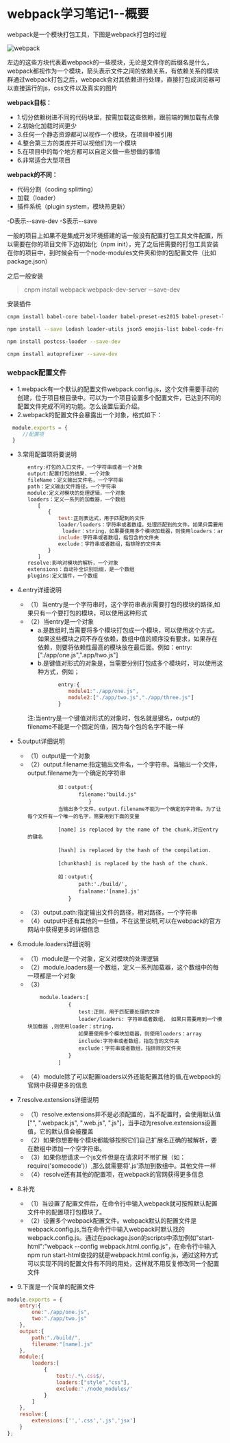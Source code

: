 # webpack学习笔记1--概要
webpack是一个模块打包工具，下图是webpack打包的过程

![webpack](/study/Webpack/webpack1.png)

左边的这些方块代表着webpack的一些模块，无论是文件你的后缀名是什么，webpack都视作为一个模块，箭头表示文件之间的依赖关系，有依赖关系的模块群通过webpack打包之后，webpack会对其依赖进行处理，直接打包成浏览器可以直接运行的js，css文件以及真实的图片

**webpack目标：**
- 1.切分依赖树进不同的代码块里，按需加载这些依赖，跟前端的懒加载有点像
- 2.初始化加载时间更少
- 3.任何一个静态资源都可以视作一个模块，在项目中被引用
- 4.整合第三方的类库并可以视他们为一个模块
- 5.在项目中的每个地方都可以自定义做一些想做的事情
- 6.非常适合大型项目


**webpack的不同：**
- 代码分割（coding splitting）
- 加载（loader）
- 插件系统（plugin system，模块热更新）

-D表示--save-dev            -S表示--save

一般的项目上如果不是集成开发环境搭建的话一般没有配置打包工具文件配置，所以需要在你的项目文件下边初始化（npm init），完了之后把需要的打包工具安装在你的项目中，到时候会有一个node-modules文件夹和你的包配置文件（比如package.json）

之后一般安装 
> cnpm install webpack webpack-dev-server --save-dev

安装插件
```bash
cnpm install babel-core babel-loader babel-preset-es2015 babel-preset-latest css-loader eslint eslint-config-enough eslint-loader file-loader html-loader html-webpack-plugin less less-loader sass sass-loader postcss-loader style-loader node-sass url-loader --save-dev

npm install --save lodash loader-utils json5 emojis-list babel-code-frame js-tokens esutils chalk escape-string-regexp

npm install postcss-loader --save-dev

cnpm install autoprefixer --save-dev
```

### webpack配置文件
- 1.webpack有一个默认的配置文件webpack.config.js，这个文件需要手动的创建，位于项目根目录中。可以为一个项目设置多个配置文件，已达到不同的配置文件完成不同的功能。怎么设置后面介绍。
- 2.webpack的配置文件会暴露出一个对象，格式如下：
```js
　module.exports = {
　　　//配置项
　}
```
- 3.常用配置项将要说明
```js
　　　　entry:打包的入口文件，一个字符串或者一个对象
　　　　output:配置打包的结果，一个对象
　　　　fileName：定义输出文件名，一个字符串
　　　　path：定义输出文件路径，一个字符串
　　　　module:定义对模块的处理逻辑，一个对象
　　　　loaders：定义一系列的加载器，一个数组
　　　　　　[
　　　　　　　　{
　　　　　　　　　　test:正则表达式，用于匹配到的文件
　　　　　　　　　　loader/loaders：字符串或者数组，处理匹配到的文件。如果只需要用到一个模块加载器则使用
                  loader：string，如果要使用多个模块加载器，则使用loaders：array
　　　　　　　　　　include:字符串或者数组，指包含的文件夹
　　　　　　　　　　exclude：字符串或者数组，指排除的文件夹
　　　　　　　　}
　　　　　　]
　　　　resolve:影响对模块的解析，一个对象
　　　　extensions：自动补全识别后缀，是一个数组
　　　　plugins:定义插件，一个数组
```
- 4.entry详细说明
    - （1）当entry是一个字符串时，这个字符串表示需要打包的模块的路径,如果只有一个要打包的模块，可以使用这种形式
    - （2）当entry是一个对象
        - a.是数组时,当需要将多个模块打包成一个模块，可以使用这个方式。如果这些模块之间不存在依赖，数组中值的顺序没有要求，如果存在依赖，则要将依赖性最高的模块放在最后面。例如：entry:["./app/one.js",".app/two.js"]
        - b.是键值对形式的对象是，当需要分别打包成多个模块时，可以使用这种方式，例如；
        ```js
        　　　　　　entry:{
        　　　　　　　　module1:"./app/one.js",
        　　　　　　　　module2:["./app/two.js","./app/three.js"]
        　　　　　　}
        ```
        注:当entry是一个键值对形式的对象时，包名就是键名，output的filename不能是一个固定的值，因为每个包的名字不能一样
- 5.output详细说明
    - （1）output是一个对象
    - （2）output.filename:指定输出文件名，一个字符串。当输出一个文件，output.filename为一个确定的字符串
        ```
        　　　　　　如：output:{
        　　　　　　　　　　filename:"build.js"
        　　　　　　　　　　　　}
        　　　　　　当输出多个文件，output.filename不能为一个确定的字符串。为了让每个文件有一个唯一的名字，需要用到下面的变量

        　　　　　　[name] is replaced by the name of the chunk.对应entry的键名

        　　　　　　[hash] is replaced by the hash of the compilation.

        　　　　　　[chunkhash] is replaced by the hash of the chunk.

        　　　　　　如：output:{
        　　　　　　　　　　path:'./build/',
        　　　　　　　　　　fialname:'[name].js'
        　　　　　　　　}
        ```
    - （3）output.path:指定输出文件的路径，相对路径，一个字符串
    - （4）output中还有其他的一些值，不在这里说明,可以在webpack的官方网站中获得更多的详细信息

- 6.module.loaders详细说明
    - （1）module是一个对象，定义对模块的处理逻辑
    - （2）module.loaders是一个数组，定义一系列加载器，这个数组中的每一项都是一个对象
    - （3）
        ```
            module.loaders:[
        　　　　　　　　{
        　　　　　　　　　　test:正则，用于匹配要处理的文件
        　　　　　　　　　　loader/loaders: 字符串或者数组， 如果只需要用到一个模块加载器 ,则使用loader：string，
        　　　　　　　　　　如果要使用多个模块加载器，则使用loaders：array
        　　　　　　　　　　include:字符串或者数组，指包含的文件夹
        　　　　　　　　　　exclude：字符串或者数组，指排除的文件夹
        　　　　　　　　}
        　　　　　　]
        ```
    -   （4）module除了可以配置loaders以外还能配置其他的值,在webpack的官网中获得更多的信息

- 7.resolve.extensions详细说明
    - （1）resolve.extensions并不是必须配置的，当不配置时，会使用默认值["", ".webpack.js", ".web.js", ".js"]，当手动为resolve.extensions设置值，它的默认值会被覆盖
    - （2）如果你想要每个模块都能够按照它们自己扩展名正确的被解析，要在数组中添加一个空字符串。
    - （3）如果你想请求一个js文件但是在请求时不带扩展（如：require('somecode')）,那么就需要将'.js'添加到数组中。其他文件一样
    - （4）resolve还有其他的配置项，在webpack的官网获得更多信息

- 8.补充
    - （1）当设置了配置文件后，在命令行中输入webpack就可按照默认配置文件中的配置项打包模块了。
    - （2）设置多个webpack配置文件。webpack默认的配置文件是webpack.config.js,当在命令行中输入webpack时默认找的webpack.config.js。通过在package.json的scripts中添加例如"start-html":"webpack --config webpack.html.config.js"，在命令行中输入npm run start-html查找的就是webpack.html.config.js，通过这种方式可以实现不同的配置文件有不同的用处，这样就不用反复修改同一个配置文件

- 9.下面是一个简单的配置文件
```js
module.exports = {
    entry:{
        one:"./app/one.js",
        two:"./app/two.js"
    },
    output:{
        path:"./build/",
        filename:"[name].js"
    },
    module:{
        loaders:[
            {
                test:/.*\.css$/,
                loaders:["style","css"],
                exclude:'./node_modules/'
            }
        ]
    },
    resolve:{
        extensions:['','.css','.js','jsx']
    }
};
```
